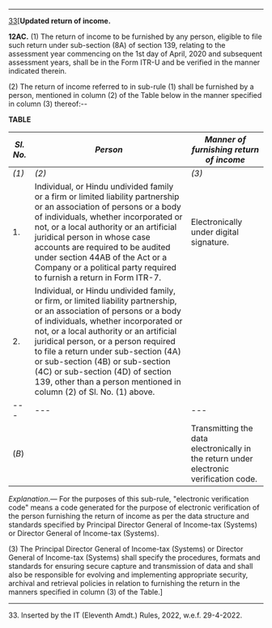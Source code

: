 ****

[33](javascript:ShowFootnote\('fn333'\);)[**Updated return of income.**

**12AC.** (1) The return of income to be furnished by any person, eligible to file such return under sub-section (8A) of section 139, relating to the assessment year commencing on the 1st day of April, 2020 and subsequent assessment years, shall be in the Form ITR-U and be verified in the manner indicated therein.

(2) The return of income referred to in sub-rule (1) shall be furnished by a person, mentioned in column (2) of the Table below in the manner specified in column (3) thereof:--

**TABLE**

 _Sl. No._| _Person_|  _Manner of furnishing return of income_  
---|---|---  
 _(1)_| _(2)_| _(3)_  
1.| Individual, or Hindu undivided family or a firm or limited liability partnership or an association of persons or a body of individuals, whether incorporated or not, or a local authority or an artificial juridical person in whose case accounts are required to be audited under section 44AB of the Act or a Company or a political party required to furnish a return in Form ITR-7. | Electronically under digital signature.  
2.| Individual, or Hindu undivided family, or firm, or limited liability partnership, or an association of persons or a body of individuals, whether incorporated or not, or a local authority or an artificial juridical person, or a person required to file a return under sub-section (4A) or sub-section (4B) or sub-section (4C) or sub-section (4D) of section 139, other than a person mentioned in column (2) of Sl. No. (1) above.| |  (_A_)|  |  Electronically under digital signature;  
---|---|---  
(_B_)|  |  Transmitting the data electronically in the return under electronic verification code.  
  
_Explanation_._—_ For the purposes of this sub-rule, "electronic verification code" means a code generated for the purpose of electronic verification of the person furnishing the return of income as per the data structure and standards specified by Principal Director General of Income-tax (Systems) or Director General of Income-tax (Systems).

(3) The Principal Director General of Income-tax (Systems) or Director General of Income-tax (Systems) shall specify the procedures, formats and standards for ensuring secure capture and transmission of data and shall also be responsible for evolving and implementing appropriate security, archival and retrieval policies in relation to furnishing the return in the manners specified in column (3) of the Table.]

* * *

33\. Inserted by the IT (Eleventh Amdt.) Rules, 2022, w.e.f. 29-4-2022.